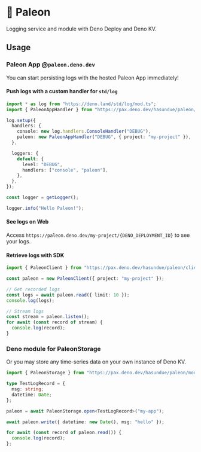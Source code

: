 # 🦕 Paleon

Logging service and module with Deno Deploy and Deno KV.

## Usage

### Paleon App @`paleon.deno.dev`

You can start persisting logs with the hosted Paleon App immediately!

#### Push logs with a custom handler for `std/log`

```ts
import * as log from "https://deno.land/std/log/mod.ts";
import { PaleonAppHandler } from "https://pax.deno.dev/hasundue/paleon/client.ts";

log.setup({
  handlers: {
    console: new log.handlers.ConsoleHandler("DEBUG"),
    paleon: new PaleonAppHandler("DEBUG", { project: "my-project" }),
  },

  loggers: {
    default: {
      level: "DEBUG",
      handlers: ["console", "paleon"],
    },
  },
});

const logger = getLogger();

logger.info("Hello Paleon!");
```

#### See logs on Web

Access `https://paleon.deno.dev/my-project/{DENO_DEPLOYMENT_ID}` to see your logs. 

#### Retrieve logs with SDK

```ts
import { PaleonClient } from "https://pax.deno.dev/hasundue/paleon/client.ts";

const paleon = new PaleonClient({ project: "my-project" });

// Get recorded logs
const logs = await paleon.read({ limit: 10 });
console.log(logs);

// Stream logs
const stream = paleon.listen();
for await (const record of stream) {
  console.log(record);
}
```

### Deno module for PaleonStorage

Or you may store any time-series data on your own instance of Deno KV.

```ts
import { PaleonStorage } from "https://pax.deno.dev/hasundue/paleon/mod.ts";

type TestLogRecord = {
  msg: string;
  datetime: Date;
};

paleon = await PaleonStorage.open<TestLogRecord>("my-app");

await paleon.write({ datetime: new Date(), msg: "hello" });

for await (const record of paleon.read()) {
  console.log(record);
};

